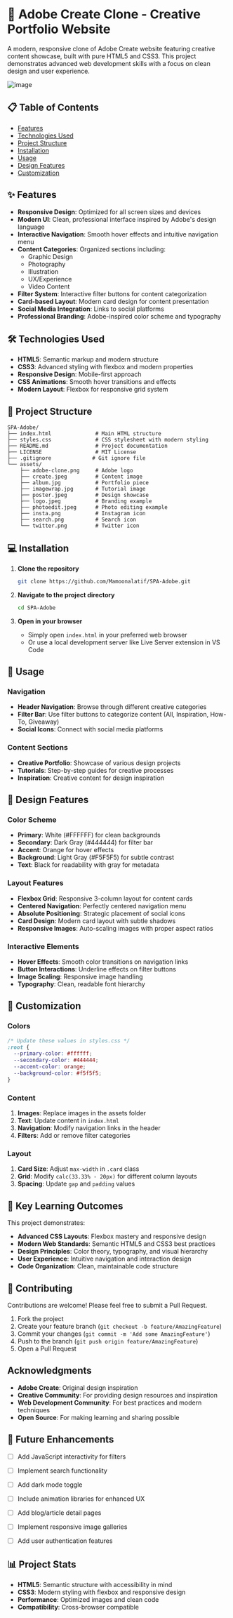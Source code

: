 # 🎨 Adobe Create Clone - Creative Portfolio Website

A modern, responsive clone of Adobe Create website featuring creative content showcase, built with pure HTML5 and CSS3. This project demonstrates advanced web development skills with a focus on clean design and user experience.

![image](https://github.com/user-attachments/assets/c4ab4c0f-603a-4758-a3af-00fc34f3961a)

## 📋 Table of Contents
- [Features](#features)
- [Technologies Used](#technologies-used)
- [Project Structure](#project-structure)
- [Installation](#installation)
- [Usage](#usage)
- [Design Features](#design-features)
- [Customization](#customization)


## ✨ Features

- **Responsive Design**: Optimized for all screen sizes and devices
- **Modern UI**: Clean, professional interface inspired by Adobe's design language
- **Interactive Navigation**: Smooth hover effects and intuitive navigation menu
- **Content Categories**: Organized sections including:
  - Graphic Design
  - Photography
  - Illustration
  - UX/Experience
  - Video Content
- **Filter System**: Interactive filter buttons for content categorization
- **Card-based Layout**: Modern card design for content presentation
- **Social Media Integration**: Links to social platforms
- **Professional Branding**: Adobe-inspired color scheme and typography

## 🛠️ Technologies Used

- **HTML5**: Semantic markup and modern structure
- **CSS3**: Advanced styling with flexbox and modern properties
- **Responsive Design**: Mobile-first approach
- **CSS Animations**: Smooth hover transitions and effects
- **Modern Layout**: Flexbox for responsive grid system

## 📁 Project Structure

```
SPA-Adobe/
├── index.html              # Main HTML structure
├── styles.css              # CSS stylesheet with modern styling
├── README.md               # Project documentation
├── LICENSE                 # MIT License
├── .gitignore             # Git ignore file
└── assets/
    ├── adobe-clone.png     # Adobe logo
    ├── create.jpeg         # Content image
    ├── album.jpg           # Portfolio piece
    ├── imagewrap.jpg       # Tutorial image
    ├── poster.jpeg         # Design showcase
    ├── logo.jpeg           # Branding example
    ├── photoedit.jpeg      # Photo editing example
    ├── insta.png           # Instagram icon
    ├── search.png          # Search icon
    └── twitter.png         # Twitter icon
```

## 💻 Installation

1. **Clone the repository**
   ```bash
   git clone https://github.com/Mamoonalatif/SPA-Adobe.git
   ```

2. **Navigate to the project directory**
   ```bash
   cd SPA-Adobe
   ```

3. **Open in your browser**
   - Simply open `index.html` in your preferred web browser
   - Or use a local development server like Live Server extension in VS Code

## 🎯 Usage

### Navigation
- **Header Navigation**: Browse through different creative categories
- **Filter Bar**: Use filter buttons to categorize content (All, Inspiration, How-To, Giveaway)
- **Social Icons**: Connect with social media platforms

### Content Sections
- **Creative Portfolio**: Showcase of various design projects
- **Tutorials**: Step-by-step guides for creative processes
- **Inspiration**: Creative content for design inspiration

## 🎨 Design Features

### Color Scheme
- **Primary**: White (#FFFFFF) for clean backgrounds
- **Secondary**: Dark Gray (#444444) for filter bar
- **Accent**: Orange for hover effects
- **Background**: Light Gray (#F5F5F5) for subtle contrast
- **Text**: Black for readability with gray for metadata

### Layout Features
- **Flexbox Grid**: Responsive 3-column layout for content cards
- **Centered Navigation**: Perfectly centered navigation menu
- **Absolute Positioning**: Strategic placement of social icons
- **Card Design**: Modern card layout with subtle shadows
- **Responsive Images**: Auto-scaling images with proper aspect ratios

### Interactive Elements
- **Hover Effects**: Smooth color transitions on navigation links
- **Button Interactions**: Underline effects on filter buttons
- **Image Scaling**: Responsive image handling
- **Typography**: Clean, readable font hierarchy

## 🔧 Customization

### Colors
```css
/* Update these values in styles.css */
:root {
  --primary-color: #ffffff;
  --secondary-color: #444444;
  --accent-color: orange;
  --background-color: #f5f5f5;
}
```

### Content
1. **Images**: Replace images in the assets folder
2. **Text**: Update content in `index.html`
3. **Navigation**: Modify navigation links in the header
4. **Filters**: Add or remove filter categories

### Layout
1. **Card Size**: Adjust `max-width` in `.card` class
2. **Grid**: Modify `calc(33.33% - 20px)` for different column layouts
3. **Spacing**: Update `gap` and `padding` values

## 🌟 Key Learning Outcomes

This project demonstrates:
- **Advanced CSS Layouts**: Flexbox mastery and responsive design
- **Modern Web Standards**: Semantic HTML5 and CSS3 best practices
- **Design Principles**: Color theory, typography, and visual hierarchy
- **User Experience**: Intuitive navigation and interaction design
- **Code Organization**: Clean, maintainable code structure

## 🤝 Contributing

Contributions are welcome! Please feel free to submit a Pull Request.

1. Fork the project
2. Create your feature branch (`git checkout -b feature/AmazingFeature`)
3. Commit your changes (`git commit -m 'Add some AmazingFeature'`)
4. Push to the branch (`git push origin feature/AmazingFeature`)
5. Open a Pull Request


##  Acknowledgments

- **Adobe Create**: Original design inspiration
- **Creative Community**: For providing design resources and inspiration
- **Web Development Community**: For best practices and modern techniques
- **Open Source**: For making learning and sharing possible

## 🚀 Future Enhancements

- [ ] Add JavaScript interactivity for filters
- [ ] Implement search functionality
- [ ] Add dark mode toggle
- [ ] Include animation libraries for enhanced UX
- [ ] Add blog/article detail pages
- [ ] Implement responsive image galleries
- [ ] Add user authentication features


## 📊 Project Stats

- **HTML5**: Semantic structure with accessibility in mind
- **CSS3**: Modern styling with flexbox and responsive design
- **Performance**: Optimized images and clean code
- **Compatibility**: Cross-browser compatible
